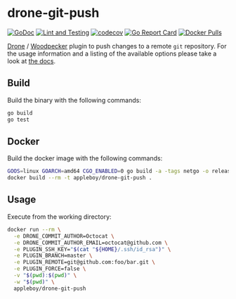 # drone-git-push

[![GoDoc](https://godoc.org/github.com/appleboy/drone-git-push?status.svg)](https://godoc.org/github.com/appleboy/drone-git-push)
[![Lint and Testing](https://github.com/JonasBernard/drone-git-push/actions/workflows/lint.yml/badge.svg)](https://github.com/JonasBernard/drone-git-push/actions/workflows/lint.yml)
[![codecov](https://codecov.io/gh/JonasBernard/drone-git-push/branch/master/graph/badge.svg)](https://codecov.io/gh/JonasBernard/drone-git-push)
[![Go Report Card](https://goreportcard.com/badge/github.com/JonasBernard/drone-git-push)](https://goreportcard.com/report/github.com/JonasBernard/drone-git-push)
[![Docker Pulls](https://img.shields.io/docker/pulls/jonasbernard/drone-git-push.svg)](https://hub.docker.com/r/jonasbernard/drone-git-push/)

[Drone](https://www.drone.io/) / [Woodpecker](https://woodpecker-ci.org/) plugin to push changes to a remote `git` repository.
For the usage information and a listing of the available options please take a look at [the docs](DOCS.md).

## Build

Build the binary with the following commands:

```sh
go build
go test
```

## Docker

Build the docker image with the following commands:

```sh
GOOS=linux GOARCH=amd64 CGO_ENABLED=0 go build -a -tags netgo -o release/linux/amd64/drone-git-push
docker build --rm -t appleboy/drone-git-push .
```

## Usage

Execute from the working directory:

```sh
docker run --rm \
  -e DRONE_COMMIT_AUTHOR=Octocat \
  -e DRONE_COMMIT_AUTHOR_EMAIL=octocat@github.com \
  -e PLUGIN_SSH_KEY="$(cat "${HOME}/.ssh/id_rsa")" \
  -e PLUGIN_BRANCH=master \
  -e PLUGIN_REMOTE=git@github.com:foo/bar.git \
  -e PLUGIN_FORCE=false \
  -v "$(pwd):$(pwd)" \
  -w "$(pwd)" \
  appleboy/drone-git-push
```
